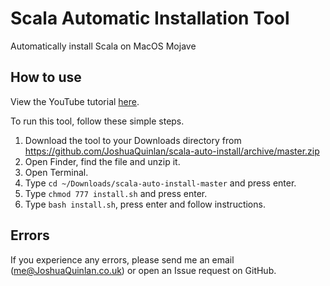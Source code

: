 # Scala Automatic Installation Tool
Automatically install Scala on MacOS Mojave

## How to use
View the YouTube tutorial [here](https://youtu.be/WPPcp1kga6g).

To run this tool, follow these simple steps.

1. Download the tool to your Downloads directory from https://github.com/JoshuaQuinlan/scala-auto-install/archive/master.zip
2. Open Finder, find the file and unzip it.
3. Open Terminal.
4. Type `cd ~/Downloads/scala-auto-install-master` and press enter.
5. Type `chmod 777 install.sh` and press enter.
6. Type `bash install.sh`, press enter and follow instructions.

## Errors
If you experience any errors, please send me an email (me@JoshuaQuinlan.co.uk) or open an Issue request on GitHub.
